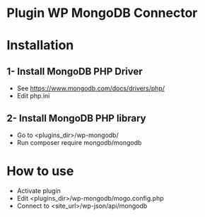 # Plugin WP MongoDB Connector

# Installation
## 1- Install MongoDB PHP Driver 
- See https://www.mongodb.com/docs/drivers/php/
- Edit php.ini

## 2- Install MongoDB PHP library 
- Go to <plugins_dir>/wp-mongodb/ 
- Run composer require mongodb/mongodb

# How to use
- Activate plugin
- Edit <plugins_dir>/wp-mongodb/mogo.config.php
- Connect to <site_url>/wp-json/api/mongodb
